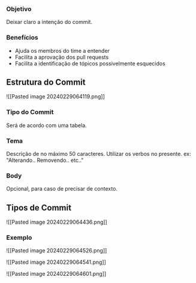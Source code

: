 
### Objetivo
Deixar claro a intenção do commit.

### Benefícios
- Ajuda os membros do time a entender
- Facilita a aprovação dos pull requests
- Facilita a identificação de tópicos possivelmente esquecidos

## Estrutura do Commit

![[Pasted image 20240229064119.png]]

### Tipo do Commit
Será de acordo com uma tabela.

### Tema
Descrição de no máximo 50 caracteres. Utilizar os verbos no presente. ex: "Alterando.. Removendo.. etc.."

### Body
Opcional, para caso de precisar de contexto.


## Tipos de Commit
![[Pasted image 20240229064436.png]]

### Exemplo
![[Pasted image 20240229064526.png]]

![[Pasted image 20240229064541.png]]

![[Pasted image 20240229064601.png]]
